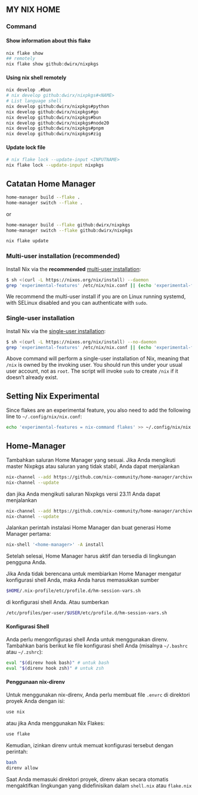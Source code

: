 ## MY NIX HOME

### Command

#### Show information about this flake

```bash
nix flake show
## remotely 
nix flake show github:dwirx/nixpkgs
```

#### Using nix shell remotely

```bash
nix develop .#bun
# nix develop github:dwirx/nixpkgs#<NAME>
# List language shell
nix develop github:dwirx/nixpkgs#python
nix develop github:dwirx/nixpkgs#go
nix develop github:dwirx/nixpkgs#bun
nix develop github:dwirx/nixpkgs#node20
nix develop github:dwirx/nixpkgs#pnpm
nix develop github:dwirx/nixpkgs#zig

```

#### Update lock file

```bash
# nix flake lock --update-input <INPUTNAME>
nix flake lock --update-input nixpkgs 
```


## Catatan Home Manager

```bash
home-manager build --flake .
home-manager switch --flake .
```

or

```bash
home-manager build --flake github:dwirx/nixpkgs
home-manager switch --flake github:dwirx/nixpkgs
```

```bash
nix flake update
```
### Multi-user installation (recommended)

Install Nix via the **recommended** [multi-user installation](https://nixos.org/manual/nix/stable/installation/multi-user):

```bash
$ sh <(curl -L https://nixos.org/nix/install) --daemon
grep 'experimental-features' /etc/nix/nix.conf || (echo 'experimental-features = nix-command flakes' >> /etc/nix/nix.conf)
```

We recommend the multi-user install if you are on Linux running systemd, with SELinux disabled and you can authenticate with `sudo`.

### Single-user installation

Install Nix via the [single-user installation](https://nixos.org/manual/nix/stable/installation/single-user):

```bash
$ sh <(curl -L https://nixos.org/nix/install) --no-daemon
grep 'experimental-features' /etc/nix/nix.conf || (echo 'experimental-features = nix-command flakes' >> /etc/nix/nix.conf)
```

Above command will perform a single-user installation of Nix, meaning that `/nix` is owned by the invoking user. You should run this under your usual user account, not as `root`. The script will invoke `sudo` to create `/nix` if it doesn’t already exist.



## Setting Nix Experimental

Since flakes are an experimental feature, you also need to add the following line to `~/.config/nix/nix.conf`:

```bash
echo 'experimental-features = nix-command flakes' >> ~/.config/nix/nix.conf
```

## Home-Manager

Tambahkan saluran Home Manager yang sesuai. Jika Anda mengikuti master Nixpkgs atau saluran yang tidak stabil, Anda dapat menjalankan

```bash
nix-channel --add https://github.com/nix-community/home-manager/archive/master.tar.gz home-manager
nix-channel --update
```

dan jika Anda mengikuti saluran Nixpkgs versi 23.11 Anda dapat menjalankan

```bash
nix-channel --add https://github.com/nix-community/home-manager/archive/release-23.11.tar.gz home-manager
nix-channel --update
```

Jalankan perintah instalasi Home Manager dan buat generasi Home Manager pertama:

```bash
nix-shell '<home-manager>' -A install
```

Setelah selesai, Home Manager harus aktif dan tersedia di lingkungan pengguna Anda.

Jika Anda tidak berencana untuk membiarkan Home Manager mengatur konfigurasi shell Anda, maka Anda harus memasukkan sumber

```bash
$HOME/.nix-profile/etc/profile.d/hm-session-vars.sh
```

di konfigurasi shell Anda. Atau sumberkan

```bash
/etc/profiles/per-user/$USER/etc/profile.d/hm-session-vars.sh
```

#### Konfigurasi Shell

Anda perlu mengonfigurasi shell Anda untuk menggunakan direnv. Tambahkan baris berikut ke file konfigurasi shell Anda (misalnya `~/.bashrc` atau `~/.zshrc`):

```bash
eval "$(direnv hook bash)" # untuk bash
eval "$(direnv hook zsh)" # untuk zsh
```

#### Penggunaan nix-direnv

Untuk menggunakan nix-direnv, Anda perlu membuat file `.envrc` di direktori proyek Anda dengan isi:

```bash
use nix
```

atau jika Anda menggunakan Nix Flakes:

```bash
use flake
```

Kemudian, izinkan direnv untuk memuat konfigurasi tersebut dengan perintah:

```bash
bash
direnv allow
```

Saat Anda memasuki direktori proyek, direnv akan secara otomatis mengaktifkan lingkungan yang didefinisikan dalam `shell.nix` atau `flake.nix`

